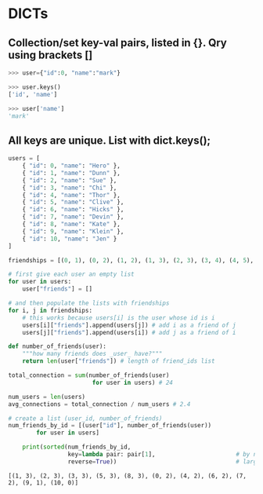 
# DICTs
## Collection/set key-val pairs, listed in {}.  Qry using brackets []

```python
>>> user={"id":0, "name":"mark"}
```

```python
>>> user.keys()
['id', 'name']
```

```python
>>> user['name']
'mark'
```

## All keys are unique. List with dict.keys();

```python
users = [
    { "id": 0, "name": "Hero" },
    { "id": 1, "name": "Dunn" },
    { "id": 2, "name": "Sue" },
    { "id": 3, "name": "Chi" },
    { "id": 4, "name": "Thor" },
    { "id": 5, "name": "Clive" },
    { "id": 6, "name": "Hicks" },
    { "id": 7, "name": "Devin" },
    { "id": 8, "name": "Kate" },
    { "id": 9, "name": "Klein" },
    { "id": 10, "name": "Jen" }
]
```


```python
friendships = [(0, 1), (0, 2), (1, 2), (1, 3), (2, 3), (3, 4), (4, 5), (5, 6), (5, 7), (6, 8), (7, 8), (8, 9)]
```


```python
# first give each user an empty list
for user in users:
    user["friends"] = []

# and then populate the lists with friendships
for i, j in friendships:
    # this works because users[i] is the user whose id is i
    users[i]["friends"].append(users[j]) # add i as a friend of j
    users[j]["friends"].append(users[i]) # add j as a friend of i


```


```python
def number_of_friends(user):
    """how many friends does _user_ have?"""
    return len(user["friends"]) # length of friend_ids list

total_connection = sum(number_of_friends(user)
                        for user in users) # 24

num_users = len(users)
avg_connections = total_connection / num_users # 2.4

# create a list (user_id, number_of_friends)
num_friends_by_id = [(user["id"], number_of_friends(user))
        for user in users]
```


```python
    print(sorted(num_friends_by_id,
                 key=lambda pair: pair[1],                       # by number of friends
                 reverse=True))                                  # largest to smallest

```

    [(1, 3), (2, 3), (3, 3), (5, 3), (8, 3), (0, 2), (4, 2), (6, 2), (7, 2), (9, 1), (10, 0)]



```python

```
